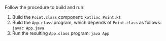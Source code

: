 Follow the procedure to build and run:

 1. Build the `Point.class` component: `kotlinc Point.kt`
 2. Build the `App.class` program, which depends of `Point.class` as follows: `javac App.java`
 3. Run the resulting `App.class` program: `java App`